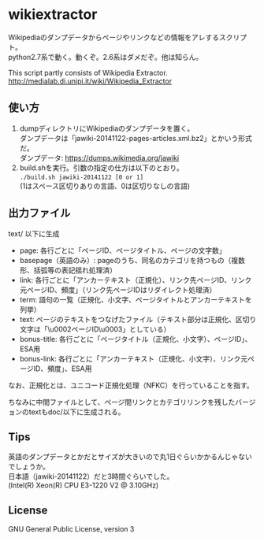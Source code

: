 # wikiextractor

Wikipediaのダンプデータからページやリンクなどの情報をアレするスクリプト。  
python2.7系で動く。動くぞ。2.6系はダメだぞ。他は知らん。

This script partly consists of Wikipedia Extractor.  
<http://medialab.di.unipi.it/wiki/Wikipedia_Extractor>

## 使い方

1. dumpディレクトリにWikipediaのダンプデータを置く。  
ダンプデータは「jawiki-20141122-pages-articles.xml.bz2」とかいう形式だ。  
ダンプデータ: <https://dumps.wikimedia.org/jawiki>
2. build.shを実行。引数の指定の仕方は以下のとおり。  
`./build.sh jawiki-20141122 [0 or 1]`  
(1はスペース区切りありの言語、0は区切りなしの言語)

## 出力ファイル

text/ 以下に生成

* page: 各行ごとに「ページID、ページタイトル、ページの文字数」
* basepage（英語のみ）: pageのうち、同名のカテゴリを持つもの（複数形、括弧等の表記揺れ処理済）
* link: 各行ごとに「アンカーテキスト（正規化）、リンク先ページID、リンク元ページID、頻度」（リンク先ページIDはリダイレクト処理済）
* term: 語句の一覧（正規化、小文字、ページタイトルとアンカーテキストを列挙）
* text: ページのテキストをつなげたファイル（テキスト部分は正規化、区切り文字は「\u0002ページID\u0003」としている）
* bonus-title: 各行ごとに「ページタイトル（正規化、小文字）、ページID」、ESA用
* bonus-link: 各行ごとに「アンカーテキスト（正規化、小文字）、リンク元ページID、頻度」、ESA用

なお、正規化とは、ユニコード正規化処理（NFKC）を行っていることを指す。

ちなみに中間ファイルとして、ページ間リンクとカテゴリリンクを残したバージョンのtextもdoc/以下に生成される。

## Tips

英語のダンプデータとかだとサイズが大きいので丸1日ぐらいかかるんじゃないでしょうか。  
日本語（jawiki-20141122）だと3時間ぐらいでした。  
(Intel(R) Xeon(R) CPU E3-1220 V2 @ 3.10GHz)

## License

GNU General Public License, version 3
